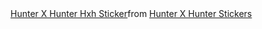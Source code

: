 <div class="tenor-gif-embed" data-postid="17883495" data-share-method="host" data-aspect-ratio="1.21673" data-width="100%"><a href="https://tenor.com/view/hunter-x-hunter-hxh-gon-shy-embarrass-gif-17883495">Hunter X Hunter Hxh Sticker</a>from <a href="https://tenor.com/search/hunter+x+hunter-stickers">Hunter X Hunter Stickers</a></div> <script type="text/javascript" async src="https://tenor.com/embed.js"></script>
